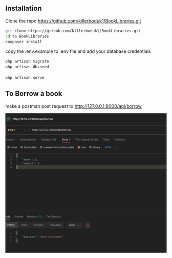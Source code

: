 
## Installation

Clone the repo
https://github.com/killerboduk1/BookLibraries.git

```bash
git clone https://github.com/killerboduk1/BookLibraries.git
cd to BookLibraries
composer install
```
copy the .env.example to .env file and add your database credentials

```bash
php artisan migrate
php artisan db:seed 

php artisan serve
```

## To Borrow a book

make a postman post request to http://127.0.0.1:8000/api/borrow

![Alt text](./postman.png "postman post request")

